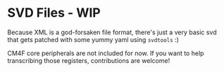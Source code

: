 # SVD Files - WIP

Because XML is a god-forsaken file format, there's just a very basic svd that gets patched with some yummy yaml using `svdtools` :)

CM4F core peripherals are not included for now. If you want to help transcribing those registers, contributions are welcome!
